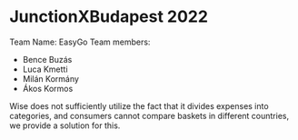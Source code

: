 # JunctionXBudapest 2022
Team Name: EasyGo 
Team members: <br />

 - Bence Buzás
 - Luca Kmetti
 - Milán Kormány
 - Ákos Kormos

 Wise does not sufficiently utilize the fact that it divides expenses into categories, and consumers cannot compare baskets in different countries, we provide a solution for this.
